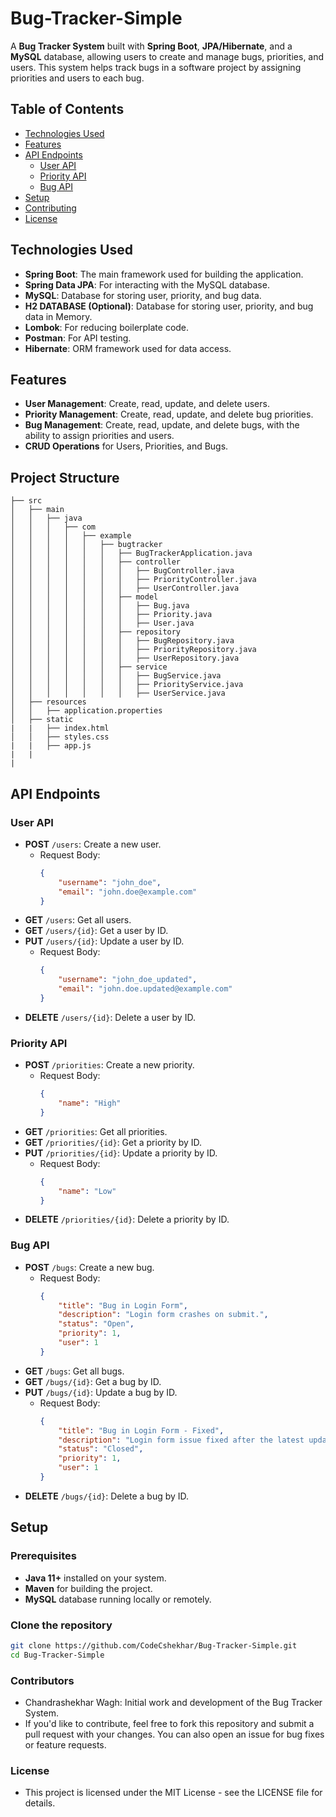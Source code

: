 # Bug-Tracker-Simple

A **Bug Tracker System** built with **Spring Boot**, **JPA/Hibernate**, and a **MySQL** database, allowing users to create and manage bugs, priorities, and users. This system helps track bugs in a software project by assigning priorities and users to each bug.

## Table of Contents
- [Technologies Used](#technologies-used)
- [Features](#features)
- [API Endpoints](#api-endpoints)
  - [User API](#user-api)
  - [Priority API](#priority-api)
  - [Bug API](#bug-api)
- [Setup](#setup)
- [Contributing](#contributing)
- [License](#license)

## Technologies Used
- **Spring Boot**: The main framework used for building the application.
- **Spring Data JPA**: For interacting with the MySQL database.
- **MySQL**: Database for storing user, priority, and bug data.
- **H2 DATABASE (Optional)**: Database for storing user, priority, and bug data in Memory.
- **Lombok**: For reducing boilerplate code.
- **Postman**: For API testing.
- **Hibernate**: ORM framework used for data access.

## Features
- **User Management**: Create, read, update, and delete users.
- **Priority Management**: Create, read, update, and delete bug priorities.
- **Bug Management**: Create, read, update, and delete bugs, with the ability to assign priorities and users.
- **CRUD Operations** for Users, Priorities, and Bugs.

## Project Structure
```plaintext
├── src
│   ├── main
│   │   ├── java
│   │   │   ├── com
│   │   │   │   ├── example
│   │   │   │   │   ├── bugtracker
│   │   │   │   │   │   ├── BugTrackerApplication.java
│   │   │   │   │   │   ├── controller
│   │   │   │   │   │   │   ├── BugController.java
│   │   │   │   │   │   │   ├── PriorityController.java
│   │   │   │   │   │   │   ├── UserController.java
│   │   │   │   │   │   ├── model
│   │   │   │   │   │   │   ├── Bug.java
│   │   │   │   │   │   │   ├── Priority.java
│   │   │   │   │   │   │   ├── User.java
│   │   │   │   │   │   ├── repository
│   │   │   │   │   │   │   ├── BugRepository.java
│   │   │   │   │   │   │   ├── PriorityRepository.java
│   │   │   │   │   │   │   ├── UserRepository.java
│   │   │   │   │   │   ├── service
│   │   │   │   │   │   │   ├── BugService.java
│   │   │   │   │   │   │   ├── PriorityService.java
│   │   │   │   │   │   │   ├── UserService.java
│   ├── resources
│   │   ├── application.properties
│   ├── static
|   |   ├── index.html
│   │   ├── styles.css
|   |   ├── app.js
|   |
|
```


## API Endpoints

### User API
- **POST** `/users`: Create a new user.
    - Request Body:
      ```json
      {
          "username": "john_doe",
          "email": "john.doe@example.com"
      }
      ```
- **GET** `/users`: Get all users.
- **GET** `/users/{id}`: Get a user by ID.
- **PUT** `/users/{id}`: Update a user by ID.
    - Request Body:
      ```json
      {
          "username": "john_doe_updated",
          "email": "john.doe.updated@example.com"
      }
      ```
- **DELETE** `/users/{id}`: Delete a user by ID.

### Priority API
- **POST** `/priorities`: Create a new priority.
    - Request Body:
      ```json
      {
          "name": "High"
      }
      ```
- **GET** `/priorities`: Get all priorities.
- **GET** `/priorities/{id}`: Get a priority by ID.
- **PUT** `/priorities/{id}`: Update a priority by ID.
    - Request Body:
      ```json
      {
          "name": "Low"
      }
      ```
- **DELETE** `/priorities/{id}`: Delete a priority by ID.

### Bug API
- **POST** `/bugs`: Create a new bug.
    - Request Body:
      ```json
      {
          "title": "Bug in Login Form",
          "description": "Login form crashes on submit.",
          "status": "Open",
          "priority": 1,
          "user": 1
      }
      ```
- **GET** `/bugs`: Get all bugs.
- **GET** `/bugs/{id}`: Get a bug by ID.
- **PUT** `/bugs/{id}`: Update a bug by ID.
    - Request Body:
      ```json
      {
          "title": "Bug in Login Form - Fixed",
          "description": "Login form issue fixed after the latest update.",
          "status": "Closed",
          "priority": 1,
          "user": 1
      }
      ```
- **DELETE** `/bugs/{id}`: Delete a bug by ID.

## Setup

### Prerequisites
- **Java 11+** installed on your system.
- **Maven** for building the project.
- **MySQL** database running locally or remotely.

### Clone the repository
```bash
git clone https://github.com/CodeCshekhar/Bug-Tracker-Simple.git
cd Bug-Tracker-Simple
```
### Contributors
- Chandrashekhar Wagh: Initial work and development of the Bug Tracker System.
- If you'd like to contribute, feel free to fork this repository and submit a pull request with your changes. You can also open an issue for bug fixes or feature requests.

### License
- This project is licensed under the MIT License - see the LICENSE file for details.
